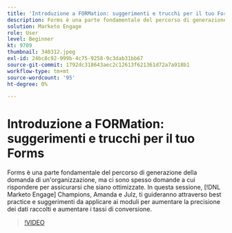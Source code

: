 ```yaml
---
title: 'Introduzione a FORMation: suggerimenti e trucchi per il tuo Forms'
description: Forms è una parte fondamentale del percorso di generazione della domanda di un'organizzazione, ma ci sono spesso domande a cui rispondere per assicurarsi che siano ottimizzate.
solution: Marketo Engage
role: User
level: Beginner
kt: 9709
thumbnail: 340312.jpeg
exl-id: 24bc8c92-999b-4c75-9258-9c3dab31bb67
source-git-commit: 1792dc318643aec2c12613f621361d72a7a918b1
workflow-type: tm+mt
source-wordcount: '95'
ht-degree: 0%

---
```


# Introduzione a FORMation: suggerimenti e trucchi per il tuo Forms

Forms è una parte fondamentale del percorso di generazione della domanda di un&#39;organizzazione, ma ci sono spesso domande a cui rispondere per assicurarsi che siano ottimizzate. In questa sessione, [!DNL Marketo Engage] Champions, Amanda e Julz, ti guideranno attraverso best practice e suggerimenti da applicare ai moduli per aumentare la precisione dei dati raccolti e aumentare i tassi di conversione.

>[!VIDEO](https://video.tv.adobe.com/v/340312/?quality=12&learn=on)
